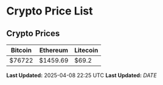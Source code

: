 # Crypto Price List

## Crypto Prices
| Bitcoin | Ethereum | Litecoin |
| ------- | -------- | -------- |
| $76722 | $1459.69 | $69.2 |
**Last Updated:** 2025-04-08 22:25 UTC
**Last Updated:** $DATE$
